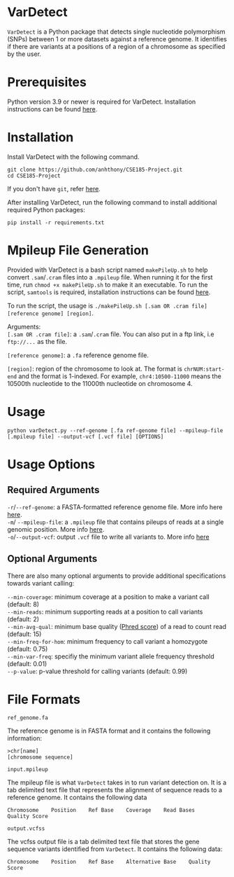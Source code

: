 # VarDetect
`VarDetect` is a Python package that detects single nucleotide polymorphism (SNPs) between 1 or more datasets against a reference genome. It identifies if there are variants at a positions of a region of a chromosome as specified by the user.

# Prerequisites
Python version 3.9 or newer is required for VarDetect. Installation instructions can be found [here](https://www.python.org/downloads/).

# Installation
Install VarDetect with the following command. 
```
git clone https://github.com/anhthony/CSE185-Project.git
cd CSE185-Project
```

If you don't have `git`, refer [here](https://github.com/git-guides/install-git).

After installing VarDetect, run the following command to install additional required Python packages:

```
pip install -r requirements.txt
```

# Mpileup File Generation
Provided with VarDetect is a bash script named `makePileUp.sh` to help convert `.sam`/`.cram` files into a `.mpileup` file. When running it for the first time, run `chmod +x makePileUp.sh` to make it an executable. To run the script, `samtools` is required, installation instructions can be found [here](https://www.htslib.org/download/).

To run the script, the usage is `./makePileUp.sh [.sam OR .cram file] [reference genome] [region]`.

Arguments:\
`[.sam OR .cram file]`:  a `.sam`/`.cram` file. You can also put in a ftp link, i.e `ftp://...` as the file.

`[reference genome]`: a `.fa` reference genome file.

`[region]`: region of the chromosome to look at. The format is `chrNUM:start-end` and the format is 1-indexed. For example, `chr4:10500-11000` means the 10500th nucleotide to the 11000th nucleotide on chromosome 4.
# Usage
```
python varDetect.py --ref-genome [.fa ref-genome file] --mpileup-file [.mpileup file] --output-vcf [.vcf file] [OPTIONS]
```

# Usage Options
## Required Arguments 
    
`-r`/`--ref-genome`: a FASTA-formatted reference genome file. More info here [here](https://zhanggroup.org/FASTA/#:~:text=FASTA%20format%20is%20a%20text,by%20lines%20of%20sequence%20data.).   
`-m`/ `--mpileup-file`: a `.mpileup` file that contains pileups of reads at a single genomic position. More info [here](https://www.htslib.org/doc/samtools-mpileup.html).  
`-o`/`--output-vcf`: output `.vcf` file to write all variants to. More info [here](https://samtools.github.io/hts-specs/VCFv4.2.pdf)

## Optional Arguments
There are also many optional arguments to provide additional specifications towards variant calling:  
   
```--min-coverage```: minimum coverage at a position to make a variant call (default: 8)   
```--min-reads```: minimum supporting reads at a position to call variants (default: 2)  
```--min-avg-qual```: minimum base quality ([Phred score](https://www.drive5.com/usearch/manual/quality_score.html)) of a read to count read (default: 15)  
```--min-freq-for-hom```: minimum frequency to call variant a homozygote (default: 0.75)   
```--min-var-freq```: specifiy the minimum variant allele frequency threshold (default: 0.01)   
```--p-value```:  p-value threshold for calling variants (default: 0.99)

# File Formats
```ref_genome.fa```   
   
The reference genome is in FASTA format and it contains the following information:
```
>chr[name]
[chromosome sequence]
```

      
```input.mpileup```   
   
The mpileup file is what ```VarDetect``` takes in to run variant detection on. It is a tab delimited text file that represents the alignment of sequence reads to a reference genome. It contains the following data
```
Chromosome    Position    Ref Base    Coverage    Read Bases    Quality Score
```
    
```output.vcfss```   
    
The vcfss output file is a tab delimited text file that stores the gene sequence variants identified from  ```VarDetect```. It contains the following data:
```
Chromosome    Position    Ref Base    Alternative Base    Quality Score
```